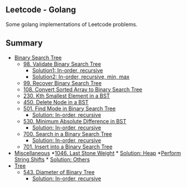 ## Leetcode - Golang
Some golang implementations of Leetcode problems.

## Summary
* [Binary Search Tree](BST/README.txt)
    * [98. Validate Binary Search Tree](https://leetcode.com/problems/find-mode-in-binary-search-tree/)
        * [Solution1: In-order, recursive](BST/98/solution1.cpp)
        * [Solution2: In-order, recursive, min, max](BST/98/solution2.cpp)
    * [99. Recover Binary Search Tree]()
    * [108. Convert Sorted Array to Binary Search Tree]()
    * [230. Kth Smallest Element in a BST]()
    * [450. Delete Node in a BST]()
    * [501. Find Mode in Binary Search Tree](https://leetcode.com/problems/find-mode-in-binary-search-tree/)
        * [Solution: In-order, recursive](BST/501/solution.cpp)
    * [530. Minimum Absolute Difference in BST](https://leetcode.com/problems/minimum-absolute-difference-in-bst/)
        * [Solution: In-order, recursive](BST/530/solution.cpp)
    * [700. Search in a Binary Search Tree](https://leetcode.com/problems/search-in-a-binary-search-tree/)
        * [Solution: In-order, recursive](BST/700/solution.cpp)
    * [701. Insert into a Binary Search Tree]()
* [Miscellaneous](Miscellaneous/README.txt)
    *[1046. Last Stone Weight](https://leetcode.com/problems/last-stone-weight/)
        * [Solution: Heap](Miscellaneous/1046/solution.cpp)
    *[Perform String Shifts](https://leetcode.com/explore/challenge/card/30-day-leetcoding-challenge/529/week-2/3299/)
        * [Solution: Others](Miscellaneous/Perform_String_Shifts/solution.cpp)
* [Tree](Tree/README.txt)
    * [543. Diameter of Binary Tree](https://leetcode.com/problems/diameter-of-binary-tree/)
        * [Solution: In-order, recursive](Tree/543/solution.cpp)